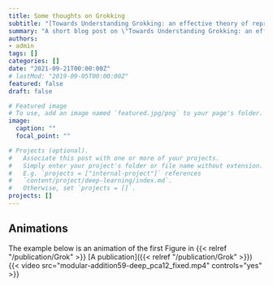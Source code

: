 ```yaml
---
title: Some thoughts on Grokking  
subtitle: "[Towards Understanding Grokking: an effective theory of representation learning]"
summary: "A short blog post on \"Towards Understanding Grokking: an effective theory of representation learning\"" 
authors:
- admin
tags: []
categories: []
date: "2021-09-21T00:00:00Z"
# lastMod: "2019-09-05T00:00:00Z"
featured: false
draft: false

# Featured image
# To use, add an image named `featured.jpg/png` to your page's folder. 
image:
  caption: ""
  focal_point: ""

# Projects (optional).
#   Associate this post with one or more of your projects.
#   Simply enter your project's folder or file name without extension.
#   E.g. `projects = ["internal-project"]` references 
#   `content/project/deep-learning/index.md`.
#   Otherwise, set `projects = []`.
projects: []
---
```


## Animations

The example below is an animation of the first Figure in {{< relref "/publication/Grok" >}}
[A publication]({{< relref "/publication/Grok" >}})
{{< video src="modular-addition59-deep_pca12_fixed.mp4" controls="yes" >}}